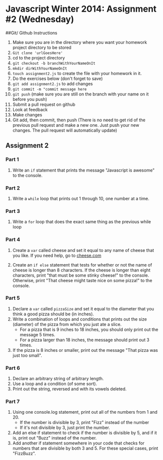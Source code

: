 # Javascript Winter 2014: Assignment #2 (Wednesday)

##Git/ Github Instructions
1. Make sure you are in the directory where you want your homework project directory to be stored
2. `Git clone 'urlGoesHere'`
3. cd to the project directory
4. `git checkout -b branchWithYourNameOnIt`
5. `mkdir dirWithYourNameOnIt`
6. `touch assignment2.js` to create the file with your homework in it. 
7. Do the exercises below (don't forget to save)
8. `git add assignment2.js` to add changes
9. `git commit -m "commit message here`
10. `git push` (make sure you are still on the branch with your name on it before you push)
11. Submit a pull request on github
12. Look at feedback
13. Make changes
14. Git add, then commit, then push (There is no need to get rid of the previous pull request and make a new one. Just push your new changes. The pull request will automatically update)

## Assignment 2
### Part 1
1. Write an `if` statement that prints the message "Javascript is awesome" to the console. 

### Part 2 
1. Write a `while` loop that prints out 1 through 10, one number at a time.

### Part 3
1. Write a `for` loop that does the exact same thing as the previous while loop

### Part 4
1. Create a `var` called cheese and set it equal to any name of cheese that you like. If you need help, go to [cheese.com](http://www.cheese.com/alphabetical/)

2. Create an `if else` statement that tests for whether or not the name of cheese is longer than 8 characters. If the cheese is longer than eight characters, print "that must be some stinky cheese!" to the console. Otherwise, print "That cheese might taste nice on some pizza!" to the console. 

### Part 5
1. Declare a `var` called `pizzaSize` and set it equal to the diameter that you think a good pizza should be (in inches).
2. Write a combination of loops and conditions that prints out the size (diameter) of the pizza from which you just ate a slice. 
    - For a pizza that is 9 inches to 18 inches, you should only print out the message 5 times. 
    - For a pizza larger than 18 inches, the message should print out 3 times. 
3. If the pizza is 8 inches or smaller, print out the message "That pizza was just too small". 

### Part 6 
1. Declare an arbitrary string of arbitrary length. 
2. Use a loop and a condition (of some sort). 
3. Print out the string, reversed and with its vowels deleted.

### Part 7 
1. Using one console.log statement, print out all of the numbers from 1 and 20. 
    - If the number is divisible by 3, print "Fizz" instead of the number 
    - If it's not divisible by 3, just print the number.
2. Add an else if statement to check if the number is divisible by 5, and if it is, print out "Buzz" instead of the number.
3. Add another if statement somewhere in your code that checks for numbers that are divisible by both 3 and 5. For these special cases, print "FizzBuzz".

